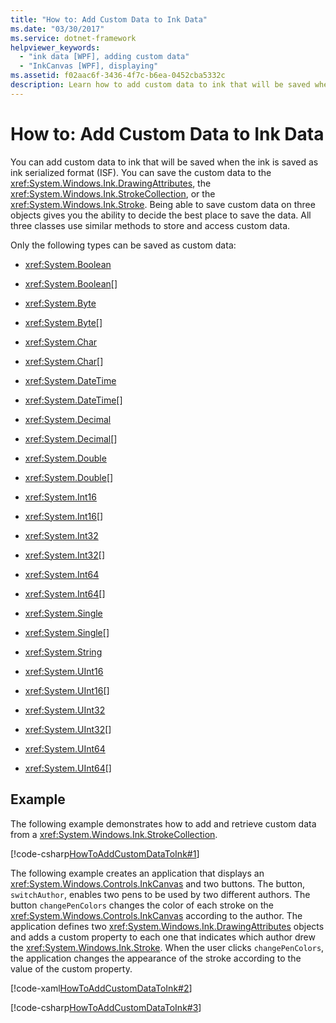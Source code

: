 ```yaml
---
title: "How to: Add Custom Data to Ink Data"
ms.date: "03/30/2017"
ms.service: dotnet-framework
helpviewer_keywords:
  - "ink data [WPF], adding custom data"
  - "InkCanvas [WPF], displaying"
ms.assetid: f02aac6f-3436-4f7c-b6ea-0452cba5332c
description: Learn how to add custom data to ink that will be saved when the ink is saved as ink serialized format.
---
```

# How to: Add Custom Data to Ink Data

You can add custom data to ink that will be saved when the ink is saved as ink serialized format (ISF).  You can save the custom data to the <xref:System.Windows.Ink.DrawingAttributes>, the <xref:System.Windows.Ink.StrokeCollection>, or the <xref:System.Windows.Ink.Stroke>.  Being able to save custom data on three objects gives you the ability to decide the best place to save the data.  All three classes use similar methods to store and access custom data.

Only the following types can be saved as custom data:

- <xref:System.Boolean>

- <xref:System.Boolean>[]

- <xref:System.Byte>

- <xref:System.Byte>[]

- <xref:System.Char>

- <xref:System.Char>[]

- <xref:System.DateTime>

- <xref:System.DateTime>[]

- <xref:System.Decimal>

- <xref:System.Decimal>[]

- <xref:System.Double>

- <xref:System.Double>[]

- <xref:System.Int16>

- <xref:System.Int16>[]

- <xref:System.Int32>

- <xref:System.Int32>[]

- <xref:System.Int64>

- <xref:System.Int64>[]

- <xref:System.Single>

- <xref:System.Single>[]

- <xref:System.String>

- <xref:System.UInt16>

- <xref:System.UInt16>[]

- <xref:System.UInt32>

- <xref:System.UInt32>[]

- <xref:System.UInt64>

- <xref:System.UInt64>[]

## Example

The following example demonstrates how to add and retrieve custom data from a <xref:System.Windows.Ink.StrokeCollection>.

[!code-csharp[HowToAddCustomDataToInk#1](~/samples/snippets/csharp/VS_Snippets_Wpf/HowToAddCustomDataToInk/CSharp/Window1.xaml.cs#1)]

The following example creates an application that displays an <xref:System.Windows.Controls.InkCanvas> and two buttons.  The button, `switchAuthor`, enables two pens to be used by two different authors.  The button `changePenColors` changes the color of each stroke on the <xref:System.Windows.Controls.InkCanvas> according to the author.  The application defines two <xref:System.Windows.Ink.DrawingAttributes> objects and adds a custom property to each one that indicates which author drew the <xref:System.Windows.Ink.Stroke>.  When the user clicks `changePenColors`, the application changes the appearance of the stroke according to the value of the custom property.

[!code-xaml[HowToAddCustomDataToInk#2](~/samples/snippets/csharp/VS_Snippets_Wpf/HowToAddCustomDataToInk/CSharp/Window1.xaml#2)]

[!code-csharp[HowToAddCustomDataToInk#3](~/samples/snippets/csharp/VS_Snippets_Wpf/HowToAddCustomDataToInk/CSharp/Window1.xaml.cs#3)]
